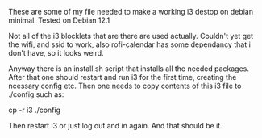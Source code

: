 These are some of my file needed to make a working i3 destop on debian minimal. Tested on Debian 12.1

Not all of the i3 blocklets that are there are used actually. Couldn't yet get the wifi, and ssid to work, also rofi-calendar has some dependancy that i don't have, so it looks weird.

Anyway there is an install.sh script that installs all the needed packages. 
After that one should restart and run i3 for the first time, creating the ncessary config etc.
Then one needs to copy contents of this i3 file to ./config such as:

cp -r i3 ./config

Then restart i3 or just log out and in again.
And that should be it.
